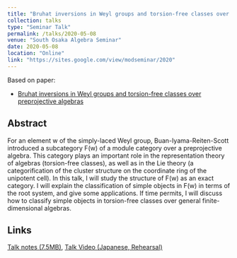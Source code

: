 ```yaml
---
title: "Bruhat inversions in Weyl groups and torsion-free classes over preprojective algebras"
collection: talks
type: "Seminar Talk"
permalink: /talks/2020-05-08
venue: "South Osaka Algebra Seminar"
date: 2020-05-08
location: "Online"
link: "https://sites.google.com/view/modseminar/2020"
---
```


Based on paper:
- [Bruhat inversions in Weyl groups and torsion-free classes over preprojective algebras](/paper/binv)

## Abstract
For an element w of the simply-laced Weyl group, Buan-Iyama-Reiten-Scott introduced a subcategory F(w) of a module category over a preprojective algebra. This category plays an important role in the representation theory of algebras (torsion-free classes), as well as in the Lie theory (a categorification of the cluster structure on the coordinate ring of the unipotent cell). In this talk, I will study the structure of F(w) as an exact category. I will explain the classification of simple objects in F(w) in terms of the root system, and give some applications. If time permits, I will discuss how to classify simple objects in torsion-free classes over general finite-dimensional algebras.

## Links
[Talk notes (7.5MB)](\files\mods2020eno.pdf),
[Talk Video (Japanese, Rehearsal)](https://www.youtube.com/watch?v=7yYvRPlmuB4)
